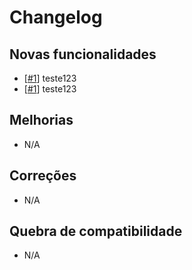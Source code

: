 # Changelog

## Novas funcionalidades

 - [[#1](https://github.com/RyuunosukeDS3/test_repository/issues/1)] teste123
 - [[#1](https://github.com/RyuunosukeDS3/test_repository/issues/1)] teste123

## Melhorias

 - N/A

## Correções

 - N/A

## Quebra de compatibilidade

 - N/A
